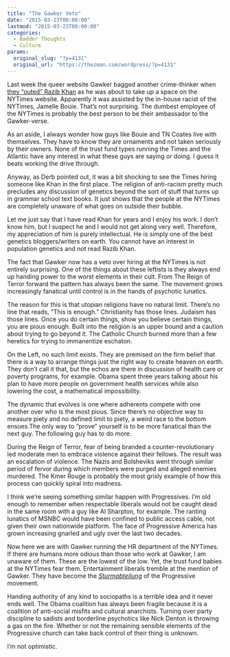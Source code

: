 ```yaml
---
title: "The Gawker Veto"
date: "2015-03-23T00:00:00"
lastmod: "2015-03-23T00:00:00"
categories:
  - Badder Thoughts
  - Culture
params:
  original_slug: "?p=4131"
  original_url: "https://thezman.com/wordpress/?p=4131"
---
```


Last week the queer website Gawker bagged another crime-thinker when <a
href="http://www.vdare.com/posts/razib-khan-hired-and-fired-by-the-new-york-times-both-on-the-same-day"
rel="noopener" target="_blank">they “outed” Razib Khan</a> as he was
about to take up a space on the NYTimes website. Apparently it was
assisted by the in-house racist of the NYTimes, Jamelle Bouie. That’s
not surprising. The dumbest employee of the NYTimes is probably the best
person to be their ambassador to the Gawker-verse.

As an aside, I always wonder how guys like Bouie and TN Coates live with
themselves. They have to know they are ornaments and not taken seriously
by their owners. None of the trust fund types running the Times and the
Atlantic have any interest in what these guys are saying or doing. I
guess it beats working the drive through.

Anyway, as Derb pointed out, it was a bit shocking to see the Times
hiring someone like Khan in the first place. The religion of anti-racism
pretty much precludes any discussion of genetics beyond the sort of
stuff that turns up in grammar school text books. It just shows that the
people at the NYTimes are completely unaware of what goes on outside
their bubble.

Let me just say that I have read Khan for years and I enjoy his work. I
don’t know him, but I suspect he and I would not get along very well.
Therefore, my appreciation of him is purely intellectual. He is simply
one of the best genetics bloggers/writers on earth. You cannot have an
interest in population genetics and not read Razib Khan.

The fact that Gawker now has a veto over hiring at the NYTimes is not
entirely surprising. One of the things about these leftists is they
always end up handing power to the worst elements in their cult. From
The Reign of Terror forward the pattern has always been the same. The
movement grows increasingly fanatical until control is in the hands of
psychotic lunatics.

The reason for this is that utopian religions have no natural limit.
There’s no line that reads, “This is enough.” Christianity has those
lines. Judaism has those lines. Once you do certain things, show you
believe certain things, you are pious enough. Built into the religion is
an upper bound and a caution about trying to go beyond it. The Catholic
Church burned more than a few heretics for trying to immanentize
eschaton.

On the Left, no such limit exists. They are premised on the firm belief
that there is a way to arrange things just the right way to create
heaven on earth. They don’t call it that, but the echos are there in
discussion of health care or poverty programs, for example. Obama spent
three years talking about his plan to have more people on government
health services while also lowering the cost, a mathematical
impossibility.

The dynamic that evolves is one where adherents compete with one another
over who is the most pious. Since there’s no objective way to measure
piety and no defined limit to piety, a weird race to the bottom
ensues.The only way to “prove” yourself is to be more fanatical than the
next guy. The following guy has to do more.

During the Reign of Terror, fear of being branded a
counter-revolutionary led moderate men to embrace violence against their
fellows. The result was an escalation of violence. The Nazis and
Bolsheviks went through similar period of fervor during which members
were purged and alleged enemies murdered. The Kmer Rouge is probably the
most grisly example of how this process can quickly spiral into madness.

I think we’re seeing something similar happen with Progressives. I’m old
enough to remember when respectable liberals would not be caught dead in
the same room with a guy like Al Sharpton, for example. The ranting
lunatics of MSNBC would have been confined to public access cable, not
given their own nationwide platform. The face of Progressive America has
grown increasing gnarled and ugly over the last two decades.

Now here we are with Gawker running the HR department of the NYTimes. If
there are humans more odious than those who work at Gawker, I am unaware
of them. These are the lowest of the low. Yet, the trust fund babies at
the NYTimes fear them. Entertainment liberals tremble at the mention of
Gawker. They have become the
*[Sturmabteilung](http://en.wikipedia.org/wiki/Sturmabteilung "Sturmabteilung")*
of the Progressive movement.

Handing authority of any kind to sociopaths is a terrible idea and it
never ends well. The Obama coalition has always been fragile because it
is a coalition of anti-social misfits and cultural anarchists. Turning
over party discipline to sadists and borderline psychotics like Nick
Denton is throwing a gas on the fire. Whether or not the remaining
sensible elements of the Progressive church can take back control of
their thing is unknown.

I’m not optimistic.
